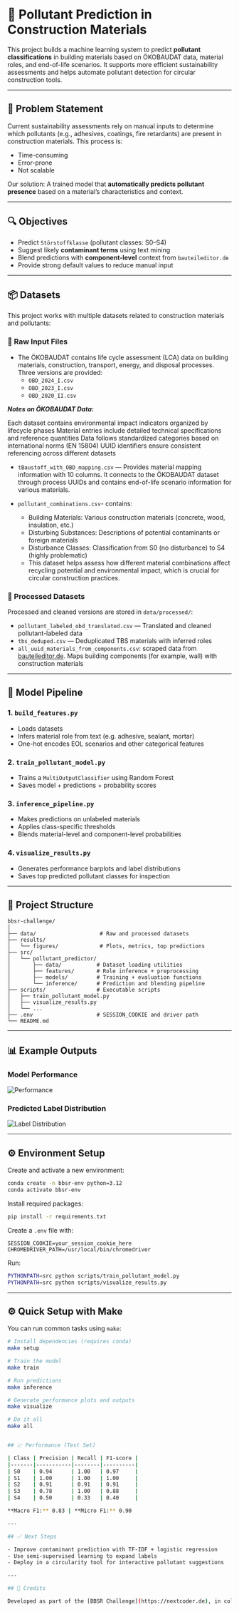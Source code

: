 # 🧪 Pollutant Prediction in Construction Materials

This project builds a machine learning system to predict **pollutant classifications** in building materials based on ÖKOBAUDAT data, material roles, and end-of-life scenarios. It supports more efficient sustainability assessments and helps automate pollutant detection for circular construction tools.

---

## 🧩 Problem Statement

Current sustainability assessments rely on manual inputs to determine which pollutants (e.g., adhesives, coatings, fire retardants) are present in construction materials. This process is:
- Time-consuming
- Error-prone
- Not scalable

Our solution: A trained model that **automatically predicts pollutant presence** based on a material’s characteristics and context.

---

## 🔍 Objectives

- Predict `Störstoffklasse` (pollutant classes: S0–S4)
- Suggest likely **contaminant terms** using text mining
- Blend predictions with **component-level** context from `bauteileditor.de`
- Provide strong default values to reduce manual input

---

## 📦 Datasets

This project works with multiple datasets related to construction materials and pollutants:

### 🔹 Raw Input Files

-  The ÖKOBAUDAT contains life cycle assessment (LCA) data on building materials, construction, transport, energy, and disposal processes. Three versions are provided:
    - `OBD_2024_I.csv`
    - `OBD_2023_I.csv`
    - `OBD_2020_II.csv`

***Notes on ÖKOBAUDAT Data:***

Each dataset contains environmental impact indicators organized by lifecycle phases
Material entries include detailed technical specifications and reference quantities
Data follows standardized categories based on international norms (EN 15804)
UUID identifiers ensure consistent referencing across different datasets

- `tBaustoff_with_OBD_mapping.csv` — Provides material mapping information with 10 columns. It connects to the ÖKOBAUDAT dataset through process UUIDs and contains end-of-life scenario information for various materials.

- `pollutant_combinations.csv`- contains:
    - Building Materials: Various construction materials (concrete, wood, insulation, etc.)
    - Disturbing Substances: Descriptions of potential contaminants or foreign materials
    - Disturbance Classes: Classification from S0 (no disturbance) to S4 (highly problematic)
    - This dataset helps assess how different material combinations affect recycling potential and environmental impact, which is crucial for circular construction practices.


### 🔹 Processed Datasets

Processed and cleaned versions are stored in `data/processed/`:

- `pollutant_labeled_obd_translated.csv` — Translated and cleaned pollutant-labeled data
- `tbs_deduped.csv` — Deduplicated TBS materials with inferred roles
- `all_uuid_materials_from_components.csv`: scraped data from [bauteileditor.de](https://bauteileditor.de). Maps building components (for example, wall) with construction materials


---

## 🧠 Model Pipeline

### 1. `build_features.py`
- Loads datasets
- Infers material role from text (e.g. adhesive, sealant, mortar)
- One-hot encodes EOL scenarios and other categorical features

### 2. `train_pollutant_model.py`
- Trains a `MultiOutputClassifier` using Random Forest
- Saves model + predictions + probability scores

### 3. `inference_pipeline.py`
- Makes predictions on unlabeled materials
- Applies class-specific thresholds
- Blends material-level and component-level probabilities

### 4. `visualize_results.py`
- Generates performance barplots and label distributions
- Saves top predicted pollutant classes for inspection

---

## 📁 Project Structure

```
bbsr-challenge/
│
├── data/                    # Raw and processed datasets
├── results/
│   └── figures/             # Plots, metrics, top predictions
├── src/
│   └── pollutant_predictor/
│       ├── data/           # Dataset loading utilities
│       ├── features/       # Role inference + preprocessing
│       ├── models/         # Training + evaluation functions
│       └── inference/      # Prediction and blending pipeline
├── scripts/                # Executable scripts
│   ├── train_pollutant_model.py
│   ├── visualize_results.py
│   └── ...
├── .env                    # SESSION_COOKIE and driver path
└── README.md
```

---

## 📊 Example Outputs

### Model Performance
![Performance](results/figures/performance_barplot.png)

### Predicted Label Distribution
![Label Distribution](results/figures/label_distribution.png)

---

## ⚙️ Environment Setup

Create and activate a new environment:
```bash
conda create -n bbsr-env python=3.12
conda activate bbsr-env
```

Install required packages:
```bash
pip install -r requirements.txt
```

Create a `.env` file with:
```
SESSION_COOKIE=your_session_cookie_here
CHROMEDRIVER_PATH=/usr/local/bin/chromedriver
```

Run:
```bash
PYTHONPATH=src python scripts/train_pollutant_model.py
PYTHONPATH=src python scripts/visualize_results.py
```

---

## ⚙️ Quick Setup with Make

You can run common tasks using `make`:

```bash
# Install dependencies (requires conda)
make setup

# Train the model
make train

# Run predictions
make inference

# Generate performance plots and outputs
make visualize

# Do it all
make all


## 📈 Performance (Test Set)

| Class | Precision | Recall | F1-score |
|-------|-----------|--------|----------|
| S0    | 0.94      | 1.00   | 0.97     |
| S1    | 1.00      | 1.00   | 1.00     |
| S2    | 0.91      | 0.91   | 0.91     |
| S3    | 0.78      | 1.00   | 0.88     |
| S4    | 0.50      | 0.33   | 0.40     |

**Macro F1:** 0.83 | **Micro F1:** 0.90

---

## ✅ Next Steps

- Improve contaminant prediction with TF-IDF + logistic regression
- Use semi-supervised learning to expand labels
- Deploy in a circularity tool for interactive pollutant suggestions

---

## 🤝 Credits

Developed as part of the [BBSR Challenge](https://nextcoder.de), in collaboration with Nextcoder and Circularity Tools initiative.